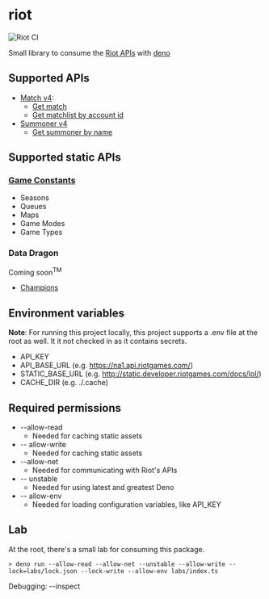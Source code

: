 # riot

![Riot CI](https://github.com/p-ob/deno-riot/workflows/Riot%20CI/badge.svg?branch=main)

Small library to consume the [Riot APIs](https://developer.riotgames.com/) with [deno](https://deno.land/)

## Supported APIs
- [Match v4](https://developer.riotgames.com/apis#match-v4):
  - [Get match](https://developer.riotgames.com/apis#match-v4/GET_getMatch)
  - [Get matchlist by account id](https://developer.riotgames.com/apis#match-v4/GET_getMatchlist)
- [Summoner v4](https://developer.riotgames.com/apis#summoner-v4)
  - [Get summoner by name](https://developer.riotgames.com/apis#summoner-v4/GET_getBySummonerName)

## Supported static APIs
### [Game Constants](https://developer.riotgames.com/docs/lol#general_game-constants)
- Seasons
- Queues
- Maps
- Game Modes
- Game Types

### Data Dragon
Coming soon<sup>TM</sup>
- [Champions](https://developer.riotgames.com/docs/lol#data-dragon_champions)

## Environment variables

**Note**: For running this project locally, this project supports a .env file at the root as well. It it not checked in as it contains secrets.

- API_KEY
- API_BASE_URL (e.g. https://na1.api.riotgames.com/)
- STATIC_BASE_URL (e.g. http://static.developer.riotgames.com/docs/lol/)
- CACHE_DIR (e.g. ./.cache)

## Required permissions

- --allow-read
  - Needed for caching static assets
- -- allow-write
  - Needed for caching static assets
- --allow-net
  - Needed for communicating with Riot's APIs
- -- unstable
  - Needed for using latest and greatest Deno
- -- allow-env
  - Needed for loading configuration variables, like API_KEY

## Lab

At the root, there's a small lab for consuming this package.

```shell
> deno run --allow-read --allow-net --unstable --allow-write --lock=labs/lock.json --lock-write --allow-env labs/index.ts
```

Debugging: --inspect
